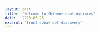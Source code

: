 ```yaml
---
layout: post
title:  "Welcome to Chinmoy controversies"
date:   2020-06-25
excerpt: "front speak selfdiscovery"
---
```

